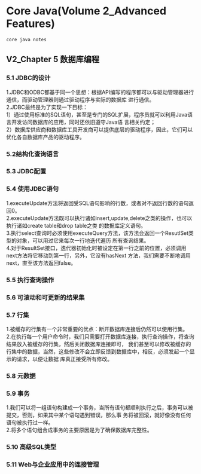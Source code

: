 # Core Java(Volume 2_Advanced Features)
    core java notes
## V2_Chapter 5 数据库编程
### 5.1 JDBC的设计
1.JDBC和ODBC都基于同一个思想：根据API编写的程序都可以与驱动管理器进行通信，而驱动管理器则通过驱动程序与实际的数据库
进行通信。   
2.JDBC最终是为了实现一下目标：   
1）通过使用标准的SQL语句，甚至是专门的SQL扩展，程序员就可以利用Java语言开发访问数据库的应用，同时还依旧遵守Java语
言相关约定；   
2）数据库供应商和数据库工具开发商可以提供底层的驱动程序，因此，它们可以优化各自数据库产品的驱动程序。   
### 5.2结构化查询语言
### 5.3 JDBC配置
### 5.4 使用JDBC语句
1.executeUpdate方法将返回受SQL语句影响的行数，或者对不返回行数的语句返回0。   
2.executeUpdate方法既可以执行诸如insert,update,delete之类的操作，也可以执行诸如create table和drop table之类
的数据库定义语句。   
3.执行select查询时必须使用executeQuery方法，该方法会返回一个ResutlSet类型的对象，可以用过它来每次一行地迭代遍历
所有查询结果。   
4.对于ResultSet接口，迭代器初始化时被设定在第一行之前的位置，必须调用next方法将它移动到第一行，另外，它没有hasNext
方法，我们需要不断地调用next，直至该方法返回false。   
### 5.5 执行查询操作
### 5.6 可滚动和可更新的结果集
### 5.7 行集
1.被缓存的行集有一个非常重要的优点：断开数据库连接后仍然可以使用行集。   
2.在执行每一个用户命令时，我们只需要打开数据库连接，执行查询操作，将查询结果放入被缓存的行集，然后关闭数据库连接即可，
我们甚至可以修改被缓存的行集中的数据，当然，这些修改不会立即反馈到数据库中，相反，必须发起一个显示的请求，以便让数据
库真正接受所有修改。   
### 5.8 元数据
### 5.9 事务
1.我们可以将一组语句构建成一个事务，当所有语句都顺利执行之后，事务可以被提交，否则，如果其中某个语句遇到错误，那么事
务将被回滚，就好像没有任何语句被执行过一样。   
2.将多个语句组合成事务的主要原因是为了确保数据库完整性。   
### 5.10 高级SQL类型
### 5.11 Web与企业应用中的连接管理
